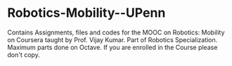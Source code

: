 # Robotics-Mobility--UPenn
Contains Assignments, files and codes for the MOOC on Robotics: Mobility on Coursera taught by Prof. Vijay Kumar. Part of Robotics Specialization. Maximum parts done on Octave. If you are enrolled in the Course please don't copy. 
